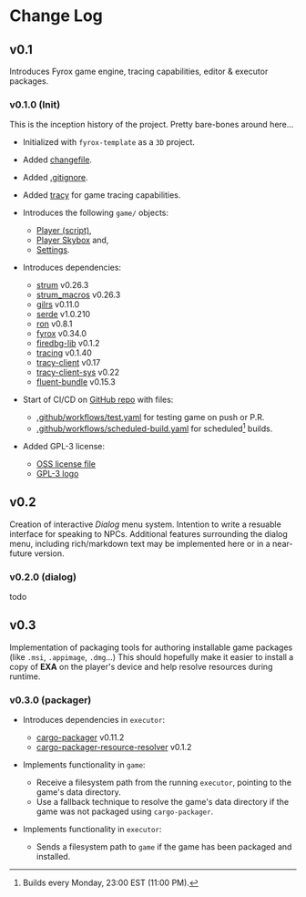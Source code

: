 
# Change Log


## v0.1

Introduces Fyrox game engine, tracing capabilities, editor & executor packages.

### v0.1.0 (Init)

This is the inception history of the project. Pretty bare-bones around here...

- Initialized with `fyrox-template` as a `3D` project.
- Added [changefile](./CHANGES.md).
- Added [.gitignore](./.gitignore).
- Added [tracy](./game/src/tracy.rs) for game tracing capabilities.

- Introduces the following `game/` objects:
    - [Player (script)](./game/src/player/mod.rs),
    - [Player Skybox](./game/src/player/skybox.rs) and,
    - [Settings](./game/src/settings.rs). 

- Introduces dependencies:
    - [strum](https://crates.io/crates/strum) v0.26.3
    - [strum_macros](https://crates.io/crates/strum_macros) v0.26.3
    - [gilrs](https://crates.io/crates/gilrs) v0.11.0
    - [serde](https://crates.io/crates/serde) v1.0.210
    - [ron](https://crates.io/crates/ron) v0.8.1
    - [fyrox](https://crates.io/crates/fyrox) v0.34.0
    - [firedbg-lib](https://crates.io/crates/firedbg-lib) v0.1.2
    - [tracing](https://crates.io/crates/tracing) v0.1.40
    - [tracy-client](https://crates.io/crates/tracy-client) v0.17
    - [tracy-client-sys](https://crates.io/crates/tracy-client-sys) v0.22
    - [fluent-bundle](https://crates.io/crates/fluent-bundle) v0.15.3

- Start of CI/CD on [GitHub repo](https://github.com/lilyanavalley/exa) with files:
    - [.github/workflows/test.yaml](./.github/workflows/test.yaml) for testing game on push or P.R.
    - [.github/workflows/scheduled-build.yaml](./.github/workflows/scheduled-build.yaml) for scheduled[^1] builds.

- Added GPL-3 license:
    - [OSS license file](./COPYING.md)
    - [GPL-3 logo](./data/ui/gplv3-with-text-136x68.png)

[^1]: Builds every Monday, 23:00 EST (11:00 PM).


## v0.2

Creation of interactive *Dialog* menu system. Intention to write a resuable interface for speaking to NPCs. Additional
features surrounding the dialog menu, including rich/markdown text may be implemented here or in a near-future version.

### v0.2.0 (dialog)
todo


## v0.3

Implementation of packaging tools for authoring installable game packages (like `.msi`, `.appimage`, `.dmg`...) This should hopefully make it easier to install a copy of **EXA** on the player's device and help resolve resources during runtime.

### v0.3.0 (packager)

- Introduces dependencies in `executor`:
    - [cargo-packager](https://crates.io/crates/cargo-packager) v0.11.2
    - [cargo-packager-resource-resolver](https://crates.io/crates/cargo-packager-resource-resolver) v0.1.2

- Implements functionality in `game`:
    - Receive a filesystem path from the running `executor`, pointing to the game's data directory.
    - Use a fallback technique to resolve the game's data directory if the game was not packaged using `cargo-packager`.

- Implements functionality in `executor`:
    - Sends a filesystem path to `game` if the game has been packaged and installed.
